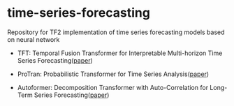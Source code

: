 # time-series-forecasting

Repository for TF2 implementation of time series forecasting models based on neural network

- TFT: Temporal Fusion Transformer for Interpretable Multi-horizon Time Series Forecasting([paper](https://arxiv.org/pdf/1912.09363.pdf))

- ProTran: Probabilistic Transformer for Time Series Analysis([paper](https://proceedings.neurips.cc/paper/2021/file/c68bd9055776bf38d8fc43c0ed283678-Paper.pdf))

- Autoformer: Decomposition Transformer with Auto-Correlation for Long-Term Series Forecasting([paper](https://arxiv.org/pdf/2106.13008.pdf))

